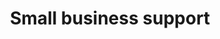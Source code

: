 ---
banner:
  content: 'You can set this component to ''display: true'' to show a banner at the
    top of the page.'
  display: false
  heading: This is a place to place urgent information
layout: category
name: support-for-business
owner: Treasury
questions:
- can-the-sba-help-me-with-other-assistance
- how-to-apply-for-a-small-business-loan
- how-to-apply-for-benefits
- small-medium-businesses-paid-leave
- calls-to-small-businesses-promising-quick-financial-relief
- what-capital-assistance-is-available-to-small-business-owners
- employee-retention-credit
- where-should-a-small-business-go-to-find-help
- do-i-need-to-register-with-fema-to-be-considered-for-help
redirect_from:
- /support-for-business/when-are-taxes-due-for-alcohol-tobacco-firearms-ammunition-businesses/
- /when-are-taxes-due-for-alcohol-tobacco-firearms-ammunition-businesses/
title: Small business support
---